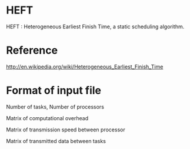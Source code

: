 HEFT
====
HEFT : Heterogeneous Earliest Finish Time, a static scheduling algorithm.

Reference
====
http://en.wikipedia.org/wiki/Heterogeneous_Earliest_Finish_Time

Format of input file
====
Number of tasks, Number of processors

Matrix of computational overhead

Matrix of transmission speed between processor

Matrix of transmitted data between tasks